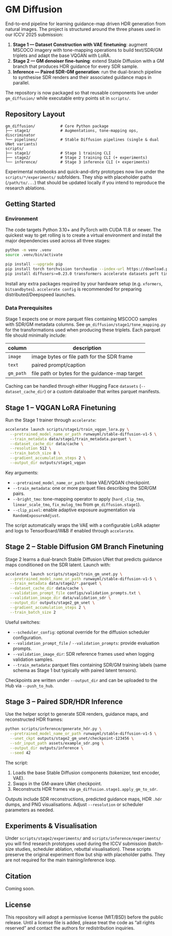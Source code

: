 # GM Diffusion

End-to-end pipeline for learning guidance-map driven HDR generation from natural images.
The project is structured around the three phases used in our ICCV 2025 submission:

1. **Stage 1 — Dataset Construction with VAE finetuning**: augment MSCOCO imagery with tone-mapping
   operations to build text/SDR/GM triplets and adapt the base VQGAN with LoRA.
2. **Stage 2 — GM denoiser fine-tuning**: extend Stable Diffusion with a GM branch that
   produces HDR guidance for every SDR sample.
3. **Inference — Paired SDR-GM generation**: run the dual-branch pipeline to synthesise SDR
   renders and their associated guidance maps in parallel.

The repository is now packaged so that reusable components live under `gm_diffusion/` while
executable entry points sit in `scripts/`.

## Repository Layout

```
gm_diffusion/           # Core Python package
├── stage1/             # Augmentations, tone-mapping ops, discriminator
└── pipelines/          # Stable Diffusion pipelines (single & dual UNet variants)
scripts/
├── stage1/             # Stage 1 training CLI
├── stage2/             # Stage 2 training CLI (+ experiments)
└── inference/          # Stage 3 inference CLI (+ experiments)
```

Experimental notebooks and quick-and-dirty prototypes now live under the
`scripts/*/experiments/` subfolders. They ship with placeholder paths (`/path/to/...`) that
should be updated locally if you intend to reproduce the research ablations.

## Getting Started

### Environment

The code targets Python 3.10+ and PyTorch with CUDA 11.8 or newer. The quickest way to get
rolling is to create a virtual environment and install the major dependencies used across
all three stages:

```bash
python -m venv .venv
source .venv/bin/activate

pip install --upgrade pip
pip install torch torchvision torchaudio --index-url https://download.pytorch.org/whl/cu118
pip install diffusers>=0.23.0 transformers accelerate datasets peft timm wandb opencv-python
```

Install any extra packages required by your hardware setup (e.g. `xformers`, `bitsandbytes`).
`accelerate config` is recommended for preparing distributed/Deepspeed launches.

### Data Prerequisites

Stage 1 expects one or more parquet files containing MSCOCO samples with SDR/GM metadata
columns. See `gm_diffusion/stage1/tone_mapping.py` for the transformations used when
producing these triplets. Each parquet file should minimally include:

| column          | description                                        |
|-----------------|----------------------------------------------------|
| `image`         | image bytes or file path for the SDR frame         |
| `text`          | paired prompt/caption                              |
| `gm_path`       | file path or bytes for the guidance-map target     |

Caching can be handled through either Hugging Face `datasets` (`--dataset_cache_dir`) or a
custom dataloader that writes parquet manifests.

## Stage 1 – VQGAN LoRA Finetuning

Run the Stage 1 trainer through `accelerate`:

```bash
accelerate launch scripts/stage1/train_vqgan_lora.py \
  --pretrained_model_name_or_path runwayml/stable-diffusion-v1-5 \
  --train_metadata data/stage1/train_metadata.parquet \
  --dataset_cache_dir data/cache \
  --resolution 512 \
  --train_batch_size 8 \
  --gradient_accumulation_steps 2 \
  --output_dir outputs/stage1_vqgan
```

Key arguments:

- `--pretrained_model_name_or_path`: base VAE/VQGAN checkpoint.
- `--train_metadata`: one or more parquet files describing the SDR/GM pairs.
- `--bright_tmo`: tone-mapping operator to apply (`hard_clip_tmo`, `linear_scale_tmo`,
  `fix_mulog_tmo` from `gm_diffusion.stage1`).
- `--clip_pixel`: enable adaptive exposure augmentation via
  `RandomExposureAdjust`.

The script automatically wraps the VAE with a configurable LoRA adapter and logs to
TensorBoard/W&B if enabled through `accelerate`.

## Stage 2 – Stable Diffusion GM Branch Finetuning

Stage 2 learns a dual-branch Stable Diffusion UNet that predicts guidance maps conditioned
on the SDR latent. Launch with:

```bash
accelerate launch scripts/stage2/train_gm_unet.py \
  --pretrained_model_name_or_path runwayml/stable-diffusion-v1-5 \
  --train_metadata data/stage2/*.parquet \
  --dataset_cache_dir data/cache \
  --validation_prompt_file configs/validation_prompts.txt \
  --validation_image_dir data/validation_sdr \
  --output_dir outputs/stage2_gm_unet \
  --gradient_accumulation_steps 2 \
  --train_batch_size 2
```

Useful switches:

- `--scheduler_config`: optional override for the diffusion scheduler configuration.
- `--validation_prompt_file` / `--validation_prompts`: provide evaluation prompts.
- `--validation_image_dir`: SDR reference frames used when logging validation samples.
- `--train_metadata`: parquet files containing SDR/GM training labels (same schema as Stage 1
  but typically with paired latent tensors).

Checkpoints are written under `--output_dir` and can be uploaded to the Hub via
`--push_to_hub`.

## Stage 3 – Paired SDR/HDR Inference

Use the helper script to generate SDR renders, guidance maps, and reconstructed HDR frames:

```bash
python scripts/inference/generate_hdr.py \
  --pretrained_model_name_or_path runwayml/stable-diffusion-v1-5 \
  --unet_ckpt outputs/stage2_gm_unet/checkpoint-123456 \
  --sdr_input_path assets/example_sdr.png \
  --output_dir outputs/inference \
  --seed 42
```

The script:

1. Loads the base Stable Diffusion components (tokenizer, text encoder, VAE).
2. Swaps in the GM-aware UNet checkpoint.
3. Reconstructs HDR frames via `gm_diffusion.stage1.apply_gm_to_sdr`.

Outputs include SDR reconstructions, predicted guidance maps, HDR `.hdr` dumps, and PNG
visualisations. Adjust `--resolution` or scheduler parameters as needed.

## Experiments & Visualisation

Under `scripts/stage2/experiments/` and `scripts/inference/experiments/` you will find
research prototypes used during the ICCV submission (batch-size studies, scheduler
ablation, rebuttal visualisation). These scripts preserve the original experiment flow but
ship with placeholder paths. They are not required for the main training/inference loop.

## Citation

Coming soon.

## License

This repository will adopt a permissive license (MIT/BSD) before the public release. Until a
license file is added, please treat the code as “all rights reserved” and contact the authors
for redistribution inquiries.
